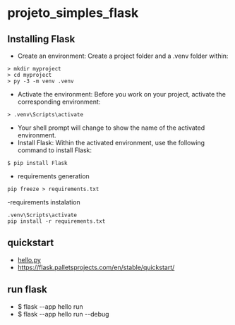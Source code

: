 # projeto_simples_flask

## Installing Flask
- Create an environment: Create a project folder and a .venv folder within:


```
> mkdir myproject
> cd myproject
> py -3 -m venv .venv
```

- Activate the environment: Before you work on your project, activate the corresponding environment:


`> .venv\Scripts\activate`

- Your shell prompt will change to show the name of the activated environment.
- Install Flask: Within the activated environment, use the following command to install Flask:

`$ pip install Flask`

- requirements generation
```
pip freeze > requirements.txt

```

-requirements instalation

```
.venv\Scripts\activate
pip install -r requirements.txt
```

## quickstart
- [hello.py](myproject/hello.py)
- https://flask.palletsprojects.com/en/stable/quickstart/

## run flask 
- $ flask --app hello run
- $ flask --app hello run --debug